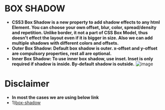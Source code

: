 # BOX SHADOW
- **CSS3 Box Shadow is a new property to add shadow effects to any html Element. You can choose your own  offset, blur, color, spread/density and repetition. Unlike border, it not a part of CSS Box Model, thus 
doesn't effect the layout even if it is bigger in size. Also we can add multiple shadows with different colors and offsets.**
- **Outer Box Shadow: Default box shadow is outer. x-offset and y-offset are compulsory properties, rest all are optional.**
- **Inner Box Shadow: To use inner box shadow, use inset. Inset is only required if shadow is inside. By-default shadow is outside.**
![image](https://github.com/user-attachments/assets/dc0c58cd-0317-40be-944e-276106a6c0a9)

# Disclaimer
- **In most the cases we are using below link**
- 1)[box-shadow](https://getcssscan.com/css-box-shadow-examples)
